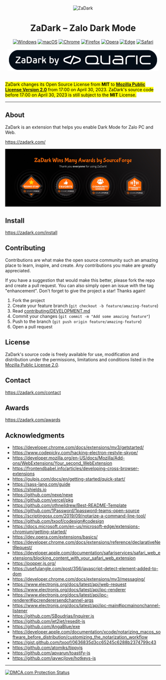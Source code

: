 <br />

<div align="center">
  <img src=".github/zadark-icon.png" width="128" alt="ZaDark" />

  <h1>ZaDark – Zalo Dark Mode</h1>

  [![Windows](https://img.shields.io/badge/Windows-00002D.svg?&style=for-the-badge&logo=windows&logoColor=3989FF)](https://go.quaric.com/zadark-win)
  [![macOS](https://img.shields.io/badge/macOS-00002D.svg?&style=for-the-badge&logo=apple&logoColor=3989FF)](https://go.quaric.com/zadark-mac)
  [![Chrome](https://img.shields.io/badge/Chrome-00002D.svg?&style=for-the-badge&logo=google-chrome&logoColor=3989FF)](https://go.quaric.com/zadark-chrome)
  [![Firefox](https://img.shields.io/badge/Firefox-00002D.svg?&style=for-the-badge&logo=firefox&logoColor=3989FF)](https://go.quaric.com/zadark-firefox)
  [![Opera](https://img.shields.io/badge/Opera-00002D.svg?&style=for-the-badge&logo=opera&logoColor=3989FF)](https://go.quaric.com/zadark-opera)
  [![Edge](https://img.shields.io/badge/Edge-00002D.svg?&style=for-the-badge&logo=microsoft-edge&logoColor=3989FF)](https://go.quaric.com/zadark-edge)
  [![Safari](https://img.shields.io/badge/Safari-00002D.svg?&style=for-the-badge&logo=safari&logoColor=3989FF)](https://go.quaric.com/zadark-safari)

  <img src="./.github/zadark-by-quaric.svg" alt="ZaDark by Quaric" />
</div>

<br />

<mark>ZaDark changes its Open Source License from **MIT** to [**Mozilla Public License Version 2.0**](./LICENSE) from 17:00 on April 30, 2023.
ZaDark's source code before 17:00 on April 30, 2023 is still subject to the **MIT** License.</mark>

---

## About

ZaDark is an extension that helps you enable Dark Mode for Zalo PC and Web.

https://zadark.com/

![ZaDark Wins Many Awards by SourceForge](./.github/sourceforge-awards-231123.jpeg)

## Install

https://zadark.com/install

## Contributing

Contributions are what make the open source community such an amazing place to learn, inspire, and create. Any contributions you make are greatly appreciated.

If you have a suggestion that would make this better, please fork the repo and create a pull request. You can also simply open an issue with the tag "enhancement". Don't forget to give the project a star! Thanks again!

1. Fork the project
2. Create your feature branch (`git checkout -b feature/amazing-feature`)
3. Read [contributing/DEVELOPMENT.md](./contributing/DEVELOPMENT.md)
4. Commit your changes (`git commit -m "Add some amazing feature"`)
5. Push to the branch (`git push origin feature/amazing-feature`)
6. Open a pull request

## License

ZaDark's source code is freely available for use, modification and distribution under the permissions, limitations and conditions listed in the [Mozilla Public License 2.0](./LICENSE).

## Contact

https://zadark.com/contact

## Awards

https://zadark.com/awards

## Acknowledgments

- https://developer.chrome.com/docs/extensions/mv3/getstarted/
- https://www.codepicky.com/hacking-electron-restyle-skype/
- https://developer.mozilla.org/en-US/docs/Mozilla/Add-ons/WebExtensions/Your_second_WebExtension
- https://frontendbabel.info/articles/developing-cross-browser-extensions
- https://gulpjs.com/docs/en/getting-started/quick-start/
- https://sass-lang.com/guide
- https://shields.io
- https://github.com/nexe/nexe
- https://github.com/vercel/pkg
- https://github.com/othneildrew/Best-README-Template
- https://github.com/1Password/1password-teams-open-source
- https://scriptingosx.com/2019/09/notarize-a-command-line-tool/
- https://github.com/txoof/codesign#codesign
- https://docs.microsoft.com/en-us/microsoft-edge/extensions-chromium/getting-started/
- https://dev.opera.com/extensions/basics/
- https://developer.chrome.com/docs/extensions/reference/declarativeNetRequest/
- https://developer.apple.com/documentation/safariservices/safari_web_extensions/blocking_content_with_your_safari_web_extension
- https://popper.js.org/
- https://usefulangle.com/post/356/javascript-detect-element-added-to-dom
- https://developer.chrome.com/docs/extensions/mv3/messaging/
- https://www.electronjs.org/docs/latest/api/web-request
- https://www.electronjs.org/docs/latest/api/ipc-renderer
- https://www.electronjs.org/docs/latest/api/ipc-renderer#ipcrenderersendchannel-args
- https://www.electronjs.org/docs/latest/api/ipc-main#ipcmainonchannel-listener
- https://github.com/SBoudrias/Inquirer.js
- https://github.com/jet2jet/resedit-js
- https://github.com/AngaBlue/exe
- https://developer.apple.com/documentation/xcode/notarizing_macos_software_before_distribution/customizing_the_notarization_workflow
- https://gist.github.com/txoof/0636835d3cc65245c6288b2374799c43
- https://github.com/atomiks/tippyjs
- https://github.com/apvarun/toastify-js
- https://github.com/jaywcjlove/hotkeys-js

---

[![DMCA.com Protection Status](https://images.dmca.com/Badges/dmca_protected_sml_120m.png?ID=85a452ca-06aa-4352-bfeb-7cb563dbd2b9)](https://www.dmca.com/Protection/Status.aspx?ID=85a452ca-06aa-4352-bfeb-7cb563dbd2b9&refurl=https://zadark.com/)

